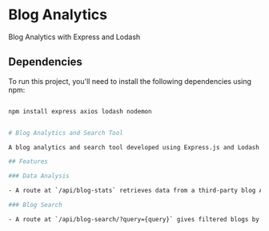 # Blog Analytics

Blog Analytics with Express and Lodash

## Dependencies

To run this project, you'll need to install the following dependencies using npm:

```bash

npm install express axios lodash nodemon


# Blog Analytics and Search Tool

A blog analytics and search tool developed using Express.js and Lodash. This middleware is designed to analyze blog data from a third-party API and provide insightful statistics to clients. Additionally, it includes a blog search endpoint.

## Features

### Data Analysis

- A route at `/api/blog-stats` retrieves data from a third-party blog API using the provided api request and gives the anlysis of the data.

### Blog Search

- A route at `/api/blog-search/?query={query}` gives filtered blogs by filtering the blogs based on the provided query string.

